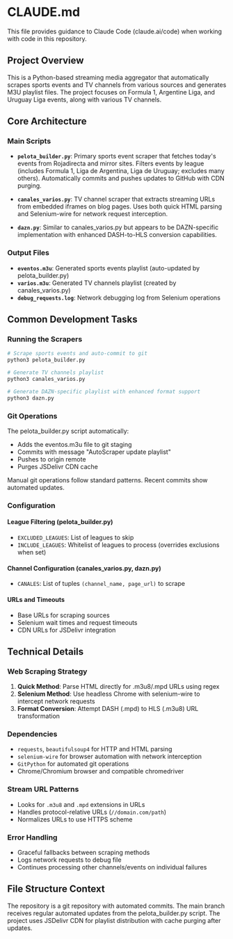 # CLAUDE.md

This file provides guidance to Claude Code (claude.ai/code) when working with code in this repository.

## Project Overview

This is a Python-based streaming media aggregator that automatically scrapes sports events and TV channels from various sources and generates M3U playlist files. The project focuses on Formula 1, Argentine Liga, and Uruguay Liga events, along with various TV channels.

## Core Architecture

### Main Scripts

- **`pelota_builder.py`**: Primary sports event scraper that fetches today's events from Rojadirecta and mirror sites. Filters events by league (includes Formula 1, Liga de Argentina, Liga de Uruguay; excludes many others). Automatically commits and pushes updates to GitHub with CDN purging.

- **`canales_varios.py`**: TV channel scraper that extracts streaming URLs from embedded iframes on blog pages. Uses both quick HTML parsing and Selenium-wire for network request interception.

- **`dazn.py`**: Similar to canales_varios.py but appears to be DAZN-specific implementation with enhanced DASH-to-HLS conversion capabilities.

### Output Files

- **`eventos.m3u`**: Generated sports events playlist (auto-updated by pelota_builder.py)
- **`varios.m3u`**: Generated TV channels playlist (created by canales_varios.py)
- **`debug_requests.log`**: Network debugging log from Selenium operations

## Common Development Tasks

### Running the Scrapers

```bash
# Scrape sports events and auto-commit to git
python3 pelota_builder.py

# Generate TV channels playlist
python3 canales_varios.py

# Generate DAZN-specific playlist with enhanced format support
python3 dazn.py
```

### Git Operations

The pelota_builder.py script automatically:
- Adds the eventos.m3u file to git staging
- Commits with message "AutoScraper update playlist" 
- Pushes to origin remote
- Purges JSDelivr CDN cache

Manual git operations follow standard patterns. Recent commits show automated updates.

### Configuration

#### League Filtering (pelota_builder.py)
- `EXCLUDED_LEAGUES`: List of leagues to skip
- `INCLUDE_LEAGUES`: Whitelist of leagues to process (overrides exclusions when set)

#### Channel Configuration (canales_varios.py, dazn.py)
- `CANALES`: List of tuples `(channel_name, page_url)` to scrape

#### URLs and Timeouts
- Base URLs for scraping sources
- Selenium wait times and request timeouts
- CDN URLs for JSDelivr integration

## Technical Details

### Web Scraping Strategy
1. **Quick Method**: Parse HTML directly for .m3u8/.mpd URLs using regex
2. **Selenium Method**: Use headless Chrome with selenium-wire to intercept network requests
3. **Format Conversion**: Attempt DASH (.mpd) to HLS (.m3u8) URL transformation

### Dependencies
- `requests`, `beautifulsoup4` for HTTP and HTML parsing  
- `selenium-wire` for browser automation with network interception
- `GitPython` for automated git operations
- Chrome/Chromium browser and compatible chromedriver

### Stream URL Patterns
- Looks for `.m3u8` and `.mpd` extensions in URLs
- Handles protocol-relative URLs (`//domain.com/path`)
- Normalizes URLs to use HTTPS scheme

### Error Handling
- Graceful fallbacks between scraping methods
- Logs network requests to debug file
- Continues processing other channels/events on individual failures

## File Structure Context

The repository is a git repository with automated commits. The main branch receives regular automated updates from the pelota_builder.py script. The project uses JSDelivr CDN for playlist distribution with cache purging after updates.